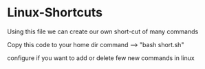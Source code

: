 # Linux-Shortcuts
Using this file we can create our own short-cut of many commands

Copy this code to your home dir
command --> "bash short.sh"

configure if you want to add or delete few new commands in linux
